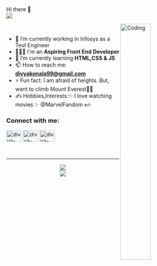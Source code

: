 Hi there 👋
<br/><img src="https://readme-typing-svg.herokuapp.com?font=Architects+Daughter&amp;color=FF7722&amp;size=30&amp;lines=Hey!+I'm+Divya+Konala!;" style="max-width: 100%;">
<br/>

<img align="right" width="40%" src="https://mir-s3-cdn-cf.behance.net/project_modules/disp/601014116770475.6068beff4640a.gif" alt="Coding" />
<br/>

- 🔭 I’m currently working in Infosys as a Test Engineer
- 👩🏼‍💻 I'm an **Aspiring Front End Developer**
- 🌱 I’m currently learning **HTML,CSS & JS**
- 📫 How to reach me: **divyakonala99@gmail.com**
- ⚡ Fun fact: I am afraid of heights. But, want to climb Mount Everest🤪🥶
- ✍️ Hobbies,Interests:✨ I love watching movies ✨ @MarvelFandom ✊🔥

<h3 align="left">Connect with me:</h3>
<p align="left">
<a href="https://www.linkedin.com/in/divya-konala/" target="-blank"><img align="center" src="https://img.icons8.com/color/48/null/linkedin-2--v1.png" alt="divya-konala" height="30" width="40" /></a>
<a href="https://www.instagram.com/curly_queen.135/" target="-blank"><img align="center" src="https://img.icons8.com/fluency/48/null/instagram-new.png" alt="divya-konala" height="30" width="40" /></a>
<a href="https://twitter.com/KonalaDivya" target="-blank"><img align="center" src="https://play-lh.googleusercontent.com/wIf3HtczQDjHzHuu7vezhqNs0zXAG85F7VmP7nhsTxO3OHegrVXlqIh_DWBYi86FTIGk" alt="divya-konala" height="30" width="40" /></a>
</p>
<br/>
<hr>
<p align="center">
   <img align="center" src="https://github-readme-streak-stats.herokuapp.com/?user=Divya-Konala&theme=jolly" /><br/>
  <img align="center" src="https://github-readme-stats.vercel.app/api?username=Divya-Konala&show_icons=true&theme=jolly" />
</p>

